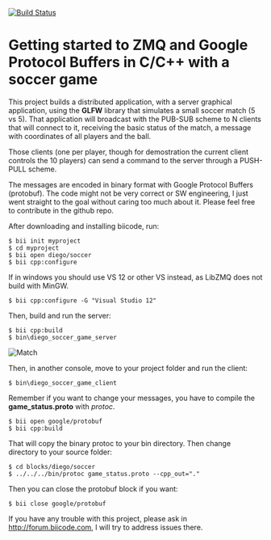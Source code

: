 
[![Build Status](https://webapi.biicode.com/v1/badges/diego/diego/soccer/master)](https://www.biicode.com/diego/soccer) 

# Getting started to ZMQ and Google Protocol Buffers in C/C++ with a soccer game

This project builds a distributed application, with a server graphical application, using the **GLFW** library that simulates a small soccer match (5 vs 5). That application will broadcast with the PUB-SUB scheme to N clients that will connect to it, receiving the basic status of the match, a message with coordinates of all players and the ball.

Those clients (one per player, though for demostration the current client controls the 10 players) can send a command to the server through a PUSH-PULL scheme.

The messages are encoded in binary format with Google Protocol Buffers (protobuf). The code might not be very correct or SW engineering, I just went straight to the goal without caring too much about it. Please feel free to contribute in the github repo.


After downloading and installing biicode, run:

	$ bii init myproject
	$ cd myproject
	$ bii open diego/soccer
	$ bii cpp:configure 

If in windows you should use VS 12 or other VS instead, as LibZMQ does not build with MinGW.

	$ bii cpp:configure -G "Visual Studio 12" 

Then, build and run the server:

	$ bii cpp:build
	$ bin\diego_soccer_game_server


![Match](https://webapi.biicode.com/v1/raw/diego/diego/soccer/master/0/match.png)


Then, in another console, move to your project folder and run the client:

	$ bin\diego_soccer_game_client

Remember if you want to change your messages, you have to compile the **game_status.proto** with *protoc*.

	$ bii open google/protobuf
	$ bii cpp:build

That will copy the binary protoc to your bin directory. Then change directory to your source folder:

	$ cd blocks/diego/soccer
	$ ../../../bin/protoc game_status.proto --cpp_out="."

Then you can close the protobuf block if you want:

	$ bii close google/protobuf

If you have any trouble with this project, please ask in http://forum.biicode.com, I will try to address issues there.
